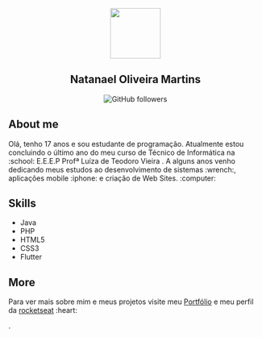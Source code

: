 <p align="center">
	<img src="https://github.com/natanael-oliveira/natanael-oliveira.github.io/raw/master/assets/icons/logo.svg" width="100px">
</p>
<h2 align="center">Natanael Oliveira Martins</h2>
<p align="center">
	<img alt="GitHub followers" src="https://img.shields.io/github/followers/natanael-oliveira?style=social">
</p>

## About me
<p>Olá, tenho 17 anos e sou estudante de programação. Atualmente estou concluindo o último ano do meu curso de Técnico de Informática na :school: E.E.E.P Profª Luíza de Teodoro Vieira . A alguns anos venho dedicando meus estudos ao desenvolvimento de sistemas :wrench:, aplicações mobile :iphone: e criação de Web Sites. :computer:</p> 

## Skills
* Java
* PHP
* HTML5
* CSS3
* Flutter

## More

<p>Para ver mais sobre mim e meus projetos visite meu <a href="https://natanael-oliveira.github.io/">Portfólio</a> e meu perfil da <a href="https:https://app.rocketseat.com.br/me/natanael-oliveira-martins">rocketseat</a> :heart:</p>. 
